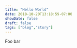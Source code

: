 ```yaml
---
title: "Hello World"
date: 2018-10-20T13:18:59-07:00
showDate: false
draft: false
tags: ["blog","story"]
---
```


Foo bar